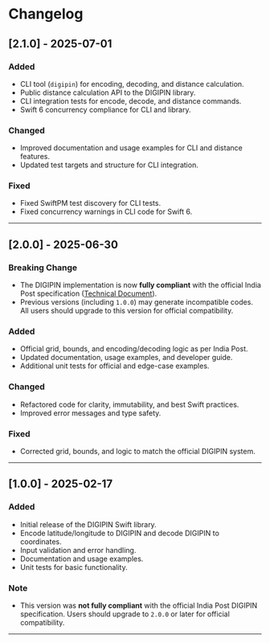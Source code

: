 # Changelog

## [2.1.0] - 2025-07-01

### Added
- CLI tool (`digipin`) for encoding, decoding, and distance calculation.
- Public distance calculation API to the DIGIPIN library.
- CLI integration tests for encode, decode, and distance commands.
- Swift 6 concurrency compliance for CLI and library.

### Changed
- Improved documentation and usage examples for CLI and distance features.
- Updated test targets and structure for CLI integration.

### Fixed
- Fixed SwiftPM test discovery for CLI tests.
- Fixed concurrency warnings in CLI code for Swift 6.

---

## [2.0.0] - 2025-06-30

### Breaking Change
- The DIGIPIN implementation is now **fully compliant** with the official India Post specification ([Technical Document](https://www.indiapost.gov.in/VAS/DOP_PDFFiles/DIGIPIN%20Technical%20document.pdf)).
- Previous versions (including `1.0.0`) may generate incompatible codes. All users should upgrade to this version for official compatibility.

### Added
- Official grid, bounds, and encoding/decoding logic as per India Post.
- Updated documentation, usage examples, and developer guide.
- Additional unit tests for official and edge-case examples.

### Changed
- Refactored code for clarity, immutability, and best Swift practices.
- Improved error messages and type safety.

### Fixed
- Corrected grid, bounds, and logic to match the official DIGIPIN system.

---

## [1.0.0] - 2025-02-17

### Added
- Initial release of the DIGIPIN Swift library.
- Encode latitude/longitude to DIGIPIN and decode DIGIPIN to coordinates.
- Input validation and error handling.
- Documentation and usage examples.
- Unit tests for basic functionality.

### Note
- This version was **not fully compliant** with the official India Post DIGIPIN specification. Users should upgrade to `2.0.0` or later for official compatibility.

--- 